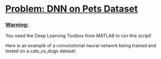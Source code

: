 # <ins>Problem: DNN on Pets Dataset</ins>

### <ins>Warning:</ins>
You need the Deep Learning Toolbox from MATLAB to run this script!

Here is an example of a convolutional neural network being trained and tested on a 
cats_vs_dogs dataset.
